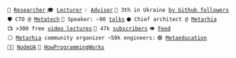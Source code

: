 <code>🔭&nbsp;[Researcher](https://linkedin.com/in/shemsedinov)</code>
<code>🎓&nbsp;[Lecturer](https://github.com/HowProgrammingWorks/Index)</code>
<code>💡&nbsp;[Advisor](https://x.com/tshemsedinov)</code>
<code>👷&nbsp;3th&nbsp;in&nbsp;Ukraine&nbsp;[by&nbsp;Github&nbsp;followers](https://github.com/search?q=location%3Aukraine)</code>
<code>🛡️&nbsp;CTO&nbsp;@&nbsp;[Metatech](https://www.youtube.com/@MetatechEducation)</code>
<code>📢&nbsp;Speaker:&nbsp;~90&nbsp;[talks](https://github.com/HowProgrammingWorks/Index/blob/master/Courses/Talks.md)</code>
<code>⬢&nbsp;Chief&nbsp;architect&nbsp;@&nbsp;[Metarhia](https://github.com/metarhia)</code>
<code>📺&nbsp;>300&nbsp;free&nbsp;[video&nbsp;lectures](https://www.youtube.com/TimurShemsedinov)</code>
<code>🔔&nbsp;47k&nbsp;[subscribers](https://youtube.com/TimurShemsedinov)</code>
<code>👁️&nbsp;[Feed](https://github.com/tshemsedinov/feed)</code>
<code>⚪&nbsp;[Metarhia](https://metarhia.com/)&nbsp;community&nbsp;organizer&nbsp;~50k&nbsp;engineers:</code>
<code>🟢&nbsp;[Metaeducation](https://github.com/meta-edu/Index/blob/main/Docs/The-Concept-RU.md)</code>
<code>👨‍💻&nbsp;[NodeUA](https://t.me/metarhia)</code>
<code>🌱&nbsp;[HowProgrammingWorks](https://t.me/HowProgrammingWorks)</code>
